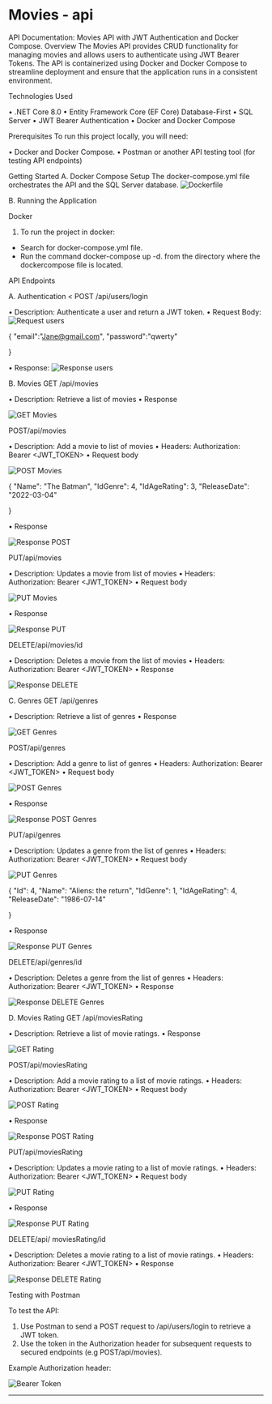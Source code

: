 # Movies - api

API Documentation: Movies API with JWT Authentication and
Docker Compose.
Overview
The Movies API provides CRUD functionality for managing movies and allows users to
authenticate using JWT Bearer Tokens. The API is containerized using Docker and Docker
Compose to streamline deployment and ensure that the application runs in a consistent
environment.

Technologies Used

• .NET Core 8.0
• Entity Framework Core (EF Core) Database-First
• SQL Server
• JWT Bearer Authentication
• Docker and Docker Compose

Prerequisites
To run this project locally, you will need:

• Docker and Docker Compose.
• Postman or another API testing tool (for testing API endpoints)

Getting Started
A. Docker Compose Setup
The docker-compose.yml file orchestrates the API and the SQL Server database.
![Dockerfile](https://github.com/user-attachments/assets/8a878134-2cdc-4e92-a627-0fd149d6de38)

B. Running the Application

Docker
1. To run the project in docker:
   
- Search for docker-compose.yml file.
- Run the command docker-compose up -d. from the directory where the dockercompose file is located.

API Endpoints

A. Authentication <
POST /api/users/login

• Description: Authenticate a user and return a JWT token.
• Request Body:
![Request users](https://github.com/user-attachments/assets/60b68ad2-8af5-469e-9ccb-845002b3ccba)

{
    "email":"Jane@gmail.com",
    "password":"qwerty"

}

• Response:
![Response users](https://github.com/user-attachments/assets/76d86064-bb6f-40f0-a2a5-b154c73b9670)


B. Movies
GET /api/movies

• Description: Retrieve a list of movies
• Response

![GET Movies](https://github.com/user-attachments/assets/0cc84620-4ea0-46da-a66d-57a90cbf5a1b)


POST/api/movies

• Description: Add a movie to list of movies
• Headers: Authorization: Bearer <JWT_TOKEN>
• Request body

![POST Movies](https://github.com/user-attachments/assets/a09c0419-d9d8-44b1-8b2d-83d8bc30df20)


{
    "Name": "The Batman",
    "IdGenre": 4,
    "IdAgeRating": 3,
    "ReleaseDate": "2022-03-04"

}


• Response

![Response POST](https://github.com/user-attachments/assets/0b673496-9668-4b48-9aaa-7fa2844503d5)


PUT/api/movies

• Description: Updates a movie from list of movies
• Headers: Authorization: Bearer <JWT_TOKEN>
• Request body

![PUT Movies](https://github.com/user-attachments/assets/ac3e6c09-46d0-4fb4-ae31-087cbbc4ef49)

• Response

![Response PUT](https://github.com/user-attachments/assets/4ef630d5-a429-49ec-9b08-e3a8ae8f29e2)


DELETE/api/movies/id

• Description: Deletes a movie from the list of movies
• Headers: Authorization: Bearer <JWT_TOKEN>
• Response

![Response DELETE](https://github.com/user-attachments/assets/e3a01666-40f1-4d30-a194-ed86e164d233)


C. Genres
GET /api/genres

• Description: Retrieve a list of genres
• Response

![GET Genres](https://github.com/user-attachments/assets/7a9af90c-b150-4346-87a1-f657588bb6d8)


POST/api/genres

• Description: Add a genre to list of genres
• Headers: Authorization: Bearer <JWT_TOKEN>
• Request body

![POST Genres](https://github.com/user-attachments/assets/68787850-d328-4a26-a2e0-d1c7421a12da)

• Response

![Response POST Genres](https://github.com/user-attachments/assets/99215160-bda2-40d6-b0ef-23eae57f2ea9)


PUT/api/genres

• Description: Updates a genre from the list of genres
• Headers: Authorization: Bearer <JWT_TOKEN>
• Request body

![PUT Genres](https://github.com/user-attachments/assets/6a1e7f88-f06f-4907-9637-6452bb918621)

{ 
    "Id": 4,
    "Name": "Aliens: the return",
    "IdGenre": 1,
    "IdAgeRating": 4,
    "ReleaseDate": "1986-07-14"

}

• Response

![Response PUT Genres](https://github.com/user-attachments/assets/99215160-bda2-40d6-b0ef-23eae57f2ea9)


DELETE/api/genres/id

• Description: Deletes a genre from the list of genres
• Headers: Authorization: Bearer <JWT_TOKEN>
• Response

![Response DELETE Genres](https://github.com/user-attachments/assets/99215160-bda2-40d6-b0ef-23eae57f2ea9)


D. Movies Rating
GET /api/moviesRating

• Description: Retrieve a list of movie ratings.
• Response

![GET Rating](https://github.com/user-attachments/assets/7de119a5-48d6-460d-b792-a4782e2c12c2)


POST/api/moviesRating

• Description: Add a movie rating to a list of movie ratings.
• Headers: Authorization: Bearer <JWT_TOKEN>
• Request body


![POST Rating](https://github.com/user-attachments/assets/e57aca90-fcf0-46fa-a543-a37010873dc5)

• Response

![Response POST Rating](https://github.com/user-attachments/assets/99215160-bda2-40d6-b0ef-23eae57f2ea9)


PUT/api/moviesRating

• Description: Updates a movie rating to a list of movie ratings.
• Headers: Authorization: Bearer <JWT_TOKEN>
• Request body

![PUT Rating](https://github.com/user-attachments/assets/ca7e6b8a-06b4-4f28-9fa1-76b09e9ec57b)

• Response

![Response PUT Rating](https://github.com/user-attachments/assets/99215160-bda2-40d6-b0ef-23eae57f2ea9)


DELETE/api/ moviesRating/id

• Description: Deletes a movie rating to a list of movie ratings.
• Headers: Authorization: Bearer <JWT_TOKEN>
• Response

![Response DELETE Rating](https://github.com/user-attachments/assets/99215160-bda2-40d6-b0ef-23eae57f2ea9)


Testing with Postman

To test the API:
1. Use Postman to send a POST request to /api/users/login to retrieve a JWT token.
2. Use the token in the Authorization header for subsequent requests to secured endpoints
(e.g POST/api/movies).

Example Authorization header:

![Bearer Token](https://github.com/user-attachments/assets/28d03f7c-b870-4f33-a126-ce6be7dd0f27)


--------------------------------------------------------------------------------------------
